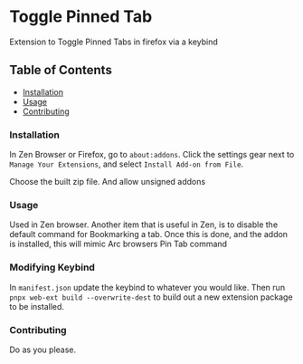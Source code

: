 # Toggle Pinned Tab

Extension to Toggle Pinned Tabs in firefox via a keybind

## Table of Contents

- [Installation](#installation)
- [Usage](#usage)
- [Contributing](#contributing)

### Installation

In Zen Browser or Firefox, go to `about:addons`. Click the settings gear next to `Manage Your Extensions`, and select `Install Add-on from File`.

Choose the built zip file. And allow unsigned addons

### Usage

Used in Zen browser. Another item that is useful in Zen, is to disable the default command for Bookmarking a tab. Once this is done, and the addon is installed, this will mimic Arc browsers Pin Tab command

### Modifying Keybind

In `manifest.json` update the keybind to whatever you would like. Then run `pnpx web-ext build --overwrite-dest` to build out a new extension package to be installed.

### Contributing

Do as you please.
